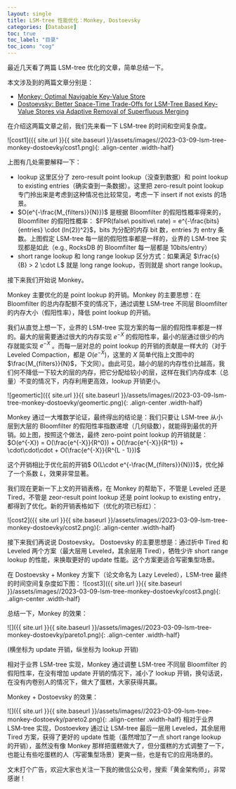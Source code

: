 ```yaml
---
layout: single
title: LSM-tree 性能优化：Monkey, Dostoevsky
categories: [Database]
toc: true
toc_label: "目录"
toc_icon: "cog"
---
```


最近几天看了两篇 LSM-tree 优化的文章，简单总结一下。

本文涉及到的两篇文章分别是：

- [Monkey: Optimal Navigable Key-Value Store](https://stratos.seas.harvard.edu/files/stratos/files/monkeykeyvaluestore.pdf)
- [Dostoevsky: Better Space-Time Trade-Offs for LSM-Tree Based Key-Value Stores via Adaptive Removal of Superfluous Merging](https://scholar.harvard.edu/files/stratos/files/dostoevskykv.pdf)

在介绍这两篇文章之前，我们先来看一下 LSM-tree 的时间和空间复杂度。

![cost1]({{ site.url }}{{ site.baseurl }}/assets/images//2023-03-09-lsm-tree-monkey-dostoevky/cost1.png){: .align-center .width-half}

上图有几处需要解释一下：

- lookup 这里区分了 zero-result point lookup（没查到数据）和 point lookup to existing entries（确实查到一条数据）。这里把 zero-result point lookup 专门拎出来是考虑到这种情况也比较常见，考虑一下 insert if not exists 的场景。
- $O(e^{-\frac{M_{filters}}{N}})$ 是根据 Bloomfilter 的假阳性概率得来的，Bloomfilter 的假阳性概率： $FPR(false\ positive\ rate) = e^{-\frac{bits}{entries} \cdot (ln{2})^2}$，bits 为分配的内存 bit 数，entries 为 entry 条数。上图假定 LSM-tree 每一层的假阳性率都是一样的，业界的 LSM-tree 实现都是如此（e.g., RocksDB 的 Bloomfilter 每一层都是 10bits/entry）
- short range lookup 和 long range lookup 区分方式：如果满足 $\frac{s}{B} > 2 \cdot L$ 就是 long range lookup，否则就是 short range lookup。

接下来我们开始说 Monkey。

Monkey 主要优化的是 point lookup 的开销。Monkey 的主要思想：在 Bloomfilter 的总内存配额不变的情况下，通过调整 LSM-tree 不同层 Bloomfilter 的内存大小（假阳性率），降低 point lookup 的开销。

我们从直觉上想一下，业界的 LSM-tree 实现方案的每一层的假阳性率都是一样的。最大的层需要通过很大的内存实现 ${e^{-X}}$ 的假阳性率，最小的层通过很少的内存就能实现 ${e^{-X}}$ 。而每一层对总的 point lookup 的开销的贡献是一样大的（对于 Leveled Compaction，都是 $O(e^{-X})$，这里的 $X$ 简单代指上文图中的$\frac{M_{filters}}{N}$，下文同）。由此可见，越小的层的内存性价比越高，我们何不降低一下较大的层的内存，把它分配给较小的层，这样在我们内存成本（总量）不变的情况下，内存利用更高效，lookup 开销更小。

![geomertic]({{ site.url }}{{ site.baseurl }}/assets/images//2023-03-09-lsm-tree-monkey-dostoevky/geomertic.png){: .align-center .width-half}

Monkey 通过一大堆数学论证，最终得出的结论是：我们只要让 LSM-tree 从小层到大层的 Bloomfilter 的假阳性率指数递增（几何级数），就能得到最优的开销。如上图，按照这个做法，最终 zero-point point lookup 的开销就是：$O(e^{-X}) = O(\frac{e^{-X}}{R^0}) + O(\frac{e^{-X}}{R^1}) + \cdot\cdot\cdot + O(\frac{e^{-X}}{R^{L - 1}})$

这个开销相比于优化前的开销$ O(L\cdot e^{-\frac{M_{filters}}{N}})$，优化掉了一个系数 $L$，效果非常显著。

我们现在更新一下上文的开销表格，在 Monkey 的帮助下，不管是 Leveled 还是 Tired，不管是 zeor-result point lookup 还是 point lookup to existing entry，都得到了优化。新的开销表格如下（优化的项已标红）：

![cost2]({{ site.url }}{{ site.baseurl }}/assets/images//2023-03-09-lsm-tree-monkey-dostoevky/cost2.png){: .align-center .width-half}


接下来我们再说说 Dostoevsky。
Dostoevsky 的主要思想是：通过折中 Tired 和 Leveled 两个方案（最大层用 Leveled，其余层用 Tired），牺牲少许 short range lookup 的性能，来换取更好的 update 性能。这个方案更适合写密集型场景。

在 Dostoevsky + Monkey 方案下（论文命名为 Lazy Leveled），LSM-tree 最终的时间空间复杂度如下图： 
![cost3]({{ site.url }}{{ site.baseurl }}/assets/images//2023-03-09-lsm-tree-monkey-dostoevky/cost3.png){: .align-center .width-half}

总结一下，Monkey 的效果：

![]({{ site.url }}{{ site.baseurl }}/assets/images//2023-03-09-lsm-tree-monkey-dostoevky/pareto1.png){: .align-center .width-half}

 (横坐标为 update 开销，纵坐标为 lookup 开销)

相对于业界 LSM-tree 实现，Monkey 通过调整 LSM-tree 不同层 Bloomfilter 的假阳性率，在没有增加 update 开销的情况下，减小了 lookup 开销，换句话说，在没有内卷别人的情况下，做大了蛋糕，大家获得共赢。

Monkey + Dostoevsky 的效果：

![]({{ site.url }}{{ site.baseurl }}/assets/images//2023-03-09-lsm-tree-monkey-dostoevky/pareto2.png){: .align-center .width-half}
相对于业界 LSM-tree 实现，Dostoevkey 通过让 LSM-tree 最后一层用 Leveled，其余层用 Tired 方案，获得了更好的 update 性能（虽然增加了一点 short range lookup 的开销），虽然没有像 Monkey 那样把蛋糕做大了，但分蛋糕的方式调整了一下，也能让有些吃蛋糕的人（写密集型场景）更爽一些，也是有它的应用场景的。

文末打个广告，欢迎大家也关注一下我的微信公众号，搜索「黄金架构师」，非常感谢！